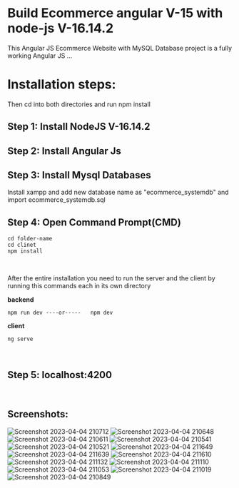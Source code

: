 
# Build Ecommerce angular V-15 with node-js V-16.14.2
This Angular JS Ecommerce Website with MySQL Database project is a fully working Angular JS …

# Installation steps:
Then cd into both directories and run npm install

## Step 1: Install NodeJS V-16.14.2
## Step 2: Install Angular Js
## Step 3: Install Mysql Databases

Install xampp and add new database name as "ecommerce_systemdb" and import ecommerce_systemdb.sql

## Step 4: Open Command Prompt(CMD)
```
cd folder-name
cd clinet
npm install

```

<br/>

After the entire installation you need to run the server and the client by running this commands each in its own directory

**backend**

```
npm run dev ----or-----   npm dev
```

**client**

```
ng serve
```

<br/>

## Step 5: localhost:4200
<br/>

## Screenshots:

![Screenshot 2023-04-04 210712](https://user-images.githubusercontent.com/18195950/229897635-4b8049f0-6f5b-4177-977b-5a6c5a50af02.png)
![Screenshot 2023-04-04 210648](https://user-images.githubusercontent.com/18195950/229897641-8572f4e1-0ee8-4af8-bb23-eca3e98bd317.png)
![Screenshot 2023-04-04 210611](https://user-images.githubusercontent.com/18195950/229897645-33ef1336-ff71-47a5-95f8-9d784a50cbd5.png)
![Screenshot 2023-04-04 210541](https://user-images.githubusercontent.com/18195950/229897653-3bb9ba95-bcef-4d91-812c-013708dc5b97.png)
![Screenshot 2023-04-04 210521](https://user-images.githubusercontent.com/18195950/229897661-deec4c49-f05c-4025-9f21-6b3df1e37643.png)
![Screenshot 2023-04-04 211649](https://user-images.githubusercontent.com/18195950/229897697-8feca1c1-b3d9-44ea-8d6a-2af6eed739d9.png)
![Screenshot 2023-04-04 211639](https://user-images.githubusercontent.com/18195950/229897703-63d0e137-9b00-4f8f-9f1f-f8cb6c3ccb21.png)
![Screenshot 2023-04-04 211610](https://user-images.githubusercontent.com/18195950/229897708-07657c07-4121-4b03-9552-3862f5226311.png)
![Screenshot 2023-04-04 211132](https://user-images.githubusercontent.com/18195950/229897712-e8c2d438-e001-4c72-b215-adc22e63e2b7.png)
![Screenshot 2023-04-04 211110](https://user-images.githubusercontent.com/18195950/229897716-cd9e14f8-a970-4f01-9d5e-30d1cd88e22a.png)
![Screenshot 2023-04-04 211053](https://user-images.githubusercontent.com/18195950/229897722-19d60921-029c-4b3d-a303-6f4076d35be4.png)
![Screenshot 2023-04-04 211019](https://user-images.githubusercontent.com/18195950/229897728-b0b01e2a-9dcc-4a58-b6ce-a8762823ec33.png)
![Screenshot 2023-04-04 210849](https://user-images.githubusercontent.com/18195950/229897731-5bdc459c-b17f-45d3-a25b-1552be2a3fa0.png)

